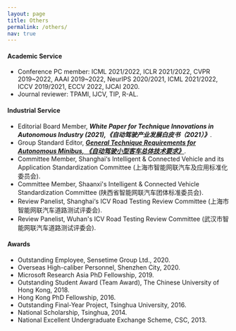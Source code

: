 ```yaml
---
layout: page
title: Others
permalink: /others/
nav: true
---
```


#### Academic Service

- Conference PC member: ICML 2021/2022, ICLR 2021/2022, CVPR 2019\~2022, AAAI 2019\~2022, NeurIPS 2020/2021, ICML 2021/2022, ICCV 2019/2021, ECCV 2022, IJCAI 2020.
- Journal reviewer: TPAMI, IJCV, TIP, R-AL.

#### Industrial Service

- Editorial Board Member, ***White Paper for Technique Innovations in Autonomous Industry (2021),《自动驾驶产业发展白皮书（2021）》***.
- Group Standard Editor, ***[General Technique Requirements for Autonomous Minibus, 《自动驾驶小型客车总体技术要求》](http://www.ttbz.org.cn/StandardManage/Detail/59286/)***.
- Committee Member, Shanghai‘s Intelligent & Connected Vehicle and its Application Standardization Committee (上海市智能网联汽车及应用标准化委员会).
- Committee Member, Shaanxi's Intelligent & Connected Vehicle Standardization Committee (陕西省智能网联汽车团体标准委员会).
- Review Panelist, Shanghai‘s ICV Road Testing Review Committee (上海市智能网联汽车道路测试评委会).
- Review Panelist, Wuhan's ICV Road Testing Review Committee (武汉市智能网联汽车道路测试评委会).

#### Awards

- Outstanding Employee, Sensetime Group Ltd., 2020.
- Overseas High-caliber Personnel, Shenzhen City, 2020.
- Microsoft Research Asia PhD Fellowship, 2019.
- Outstanding Student Award (Team Award), The Chinese University of Hong Kong, 2018.
- Hong Kong PhD Fellowship, 2016.
- Outstanding Final-Year Project, Tsinghua University, 2016.
- National Scholarship, Tsinghua, 2014. 
- National Excellent Undergraduate Exchange Scheme, CSC, 2013. 


<!-- #### Team Members

- 2019.06 -- present, [Tao MA](https://scholar.google.com/citations?hl=zh-CN&user=9h86v8kAAAAJ), 3D Scene Perception.
- 2019.12 -- present, Guohang YAN, Multi-sensor Calibrations. 
- 2021.03 -- present, Siyuan HUANG, Data-driven Pipeline for Autonomous Driving. 
- 2021.03 -- present, Quan HU, Autonomous Driving System Safety and Evaluation. 
- 2021.03 -- present, Dayu YUE, Simulation Engine Development for Autonomous Driving. 
- 2021.03 -- present, [Botian SHI](https://scholar.google.com/citations?user=K0PpvLkAAAAJ&hl=en), 3D Scene Perception.
- 2021.06 -- present, [Xuan ZHAO](https://scholar.google.com/citations?user=iYt_BJgAAAAJ&hl=en), Behavior & Traffic Simulation for Autonomous Driving. 
- 2021.08 -- present, [Yuenan HOU](https://cardwing.github.io/), 3D Scene Perception for Autonomous Driving.
- 2021.08 -- present, [Pinlong CAI](https://www.researchgate.net/profile/Pinlong-Cai), Behavior & Traffic Simulation for Autonomous Driving. 
- 2021.08 -- present, [Jianfei GUP](https://ventusff.github.io/), 3D Scene Reconstruction. 
- 2021.11 -- present, [Xing GAO](https://scholar.google.com/citations?user=6rjfzQUAAAAJ&hl=zh-CN), Graph Convolution and its Applications in Autonomous Driving. 
- 2022.01 -- present, [Jiantao QIU](https://scholar.google.com/citations?user=Vm8bStkAAAAJ&hl=en), Dynamics & Behavior Simulation for Autonomous Driving.
* (Sensetime Employees are shielded according to the company regulation.) * -->


